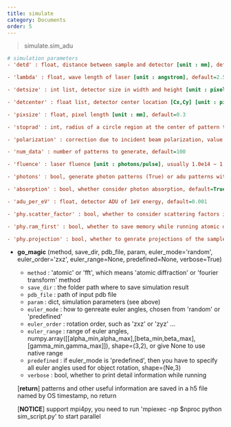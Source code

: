 ```yaml
---
title: simulate
category: Documents
order: 5
---
```


> simulate.sim_adu

```ini
# simulation parameters
- 'detd' : float, distance between sample and detector [unit : mm], default=200.0

- 'lambda' : float, wave length of laser [unit : angstrom], default=2.5

- 'detsize' : int list, detector size in width and height [unit : pixel], default=[128,128]

- 'detcenter' : float list, detector center location [Cx,Cy] [unit : pixel], default=None and uses geometry center

- 'pixsize' : float, pixel length [unit : mm], default=0.3

- 'stoprad' : int, radius of a circle region at the center of pattern that to be masked out [unit : pixel], default=0

- 'polarization' : correction due to incident beam polarization, value from 'x', 'y' or 'none', default=None

- 'num_data' : number of patterns to generate, default=100

- 'fluence' : laser fluence [unit : photons/pulse], usually 1.0e14 ~ 1.0e16 is reasonable for most situations, default=1.5e14

- 'photons' : bool, generate photon patterns (True) or adu patterns without poisson noise (False), default=False

- 'absorption' : bool, whether consider photon absorption, default=True

- 'adu_per_eV' : float, detector ADU of 1eV energy, default=0.001

- 'phy.scatter_factor' : bool, whether to consider scattering factors in atomic diffraction, default=True

- 'phy.ram_first' : bool, whether to save memory while running atomic diffraction simulation, default=True

- 'phy.projection' : bool, whether to genrate projections of the sample at each orientation in atomic diffraction, default=True
```

- **go_magic** (method, save_dir, pdb_file, param, euler_mode='random', euler_order='zxz', euler_range=None, predefined=None, verbose=True)
    - `method` : 'atomic' or 'fft', which means 'atomic diffraction' or 'fourier transform' method
    - `save_dir` : the folder path where to save simulation result
    - `pdb_file` : path of input pdb file
    - `param` : dict, simulation parameters (see above)
    - `euler_mode` : how to genreate euler angles, chosen from 'random' or 'predefined'
    - `euler_order` : rotation order, such as 'zxz' or 'zyz' ...
    - `euler_range` : range of euler angles, numpy.array([[alpha_min,alpha_max],[beta_min,beta_max],[gamma_min,gamma_max]]), shape=(3,2), or give None to use native range
    - `predefined` : if euler_mode is 'predefined', then you have to specify all euler angles used for object rotation, shape=(Ne,3)
    - `verbose` : bool, whether to print detail information while running

    [__return__] patterns and other useful information are saved in a h5 file named by OS timestamp, no return

    [__NOTICE__] support mpi4py, you need to run 'mpiexec -np $nproc python sim_script.py' to start parallel